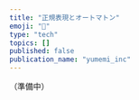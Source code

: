 ```yaml
---
title: "正規表現とオートマトン"
emoji: "🤖"
type: "tech"
topics: []
published: false
publication_name: "yumemi_inc"
---
```


（準備中）
